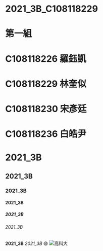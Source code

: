 # 2021_3B_C108118229

# 第一組
# C108118226 羅鈺凱
# C108118229 林奎似
# C108118230 宋彥廷
# C108118236 白皓尹

# 2021_3B
## 2021_3B
### 2021_3B
#### 2021_3B
##### 2021_3B
###### 2021_3B
**2021_3B** *2021_3B*
😄
![高科大](https://www.nkust.edu.tw/var/file/0/1000/img/513/182513897.png "NKUST")

